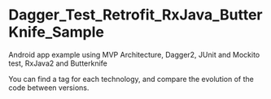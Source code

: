 # Dagger_Test_Retrofit_RxJava_ButterKnife_Sample
Android app example using MVP Architecture, Dagger2, JUnit and Mockito test, RxJava2 and Butterknife

You can find a tag for each technology, and compare the evolution of the code between versions.
